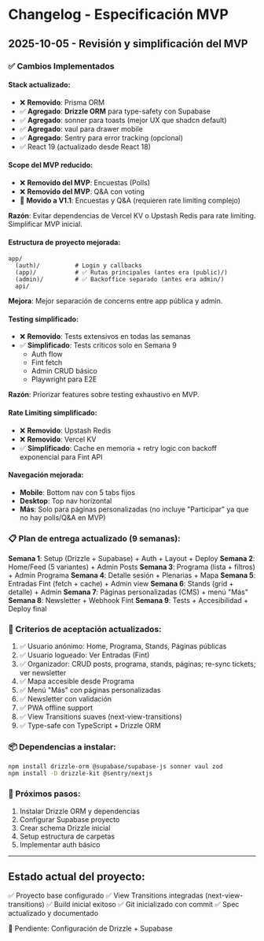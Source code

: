 # Changelog - Especificación MVP

## 2025-10-05 - Revisión y simplificación del MVP

### ✅ Cambios Implementados

#### Stack actualizado:
- ❌ **Removido**: Prisma ORM
- ✅ **Agregado**: **Drizzle ORM** para type-safety con Supabase
- ✅ **Agregado**: sonner para toasts (mejor UX que shadcn default)
- ✅ **Agregado**: vaul para drawer mobile
- ✅ **Agregado**: Sentry para error tracking (opcional)
- ✅ React 19 (actualizado desde React 18)

#### Scope del MVP reducido:
- ❌ **Removido del MVP**: Encuestas (Polls)
- ❌ **Removido del MVP**: Q&A con voting
- 📅 **Movido a V1.1**: Encuestas y Q&A (requieren rate limiting complejo)

**Razón**: Evitar dependencias de Vercel KV o Upstash Redis para rate limiting. Simplificar MVP inicial.

#### Estructura de proyecto mejorada:
```
app/
  (auth)/          # Login y callbacks
  (app)/           # ✅ Rutas principales (antes era (public)/)
  (admin)/         # ✅ Backoffice separado (antes era admin/)
  api/
```

**Mejora**: Mejor separación de concerns entre app pública y admin.

#### Testing simplificado:
- ❌ **Removido**: Tests extensivos en todas las semanas
- ✅ **Simplificado**: Tests críticos solo en Semana 9
  - Auth flow
  - Fint fetch
  - Admin CRUD básico
  - Playwright para E2E

**Razón**: Priorizar features sobre testing exhaustivo en MVP.

#### Rate Limiting simplificado:
- ❌ **Removido**: Upstash Redis
- ❌ **Removido**: Vercel KV
- ✅ **Simplificado**: Cache en memoria + retry logic con backoff exponencial para Fint API

#### Navegación mejorada:
- **Mobile**: Bottom nav con 5 tabs fijos
- **Desktop**: Top nav horizontal
- **Más**: Solo para páginas personalizadas (no incluye "Participar" ya que no hay polls/Q&A en MVP)

### 📋 Plan de entrega actualizado (9 semanas):

**Semana 1**: Setup (Drizzle + Supabase) + Auth + Layout + Deploy
**Semana 2**: Home/Feed (5 variantes) + Admin Posts
**Semana 3**: Programa (lista + filtros) + Admin Programa
**Semana 4**: Detalle sesión + Plenarias + Mapa
**Semana 5**: Entradas Fint (fetch + cache) + Admin view
**Semana 6**: Stands (grid + detalle) + Admin
**Semana 7**: Páginas personalizadas (CMS) + menú "Más"
**Semana 8**: Newsletter + Webhook Fint
**Semana 9**: Tests + Accesibilidad + Deploy final

### 🎯 Criterios de aceptación actualizados:

1. ✅ Usuario anónimo: Home, Programa, Stands, Páginas públicas
2. ✅ Usuario logueado: Ver Entradas (Fint)
3. ✅ Organizador: CRUD posts, programa, stands, páginas; re-sync tickets; ver newsletter
4. ✅ Mapa accesible desde Programa
5. ✅ Menú "Más" con páginas personalizadas
6. ✅ Newsletter con validación
7. ✅ PWA offline support
8. ✅ View Transitions suaves (next-view-transitions)
9. ✅ Type-safe con TypeScript + Drizzle ORM

### 📦 Dependencias a instalar:

```bash
npm install drizzle-orm @supabase/supabase-js sonner vaul zod
npm install -D drizzle-kit @sentry/nextjs
```

### 🔄 Próximos pasos:

1. Instalar Drizzle ORM y dependencias
2. Configurar Supabase proyecto
3. Crear schema Drizzle inicial
4. Setup estructura de carpetas
5. Implementar auth básico

---

## Estado actual del proyecto:

✅ Proyecto base configurado
✅ View Transitions integradas (next-view-transitions)
✅ Build inicial exitoso
✅ Git inicializado con commit
✅ Spec actualizado y documentado

🔄 Pendiente: Configuración de Drizzle + Supabase
